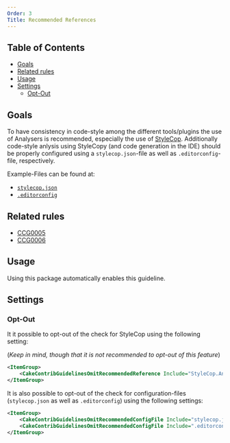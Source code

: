 ```yaml
---
Order: 3
Title: Recommended References
---
```


<!-- START doctoc generated TOC please keep comment here to allow auto update -->
<!-- DON'T EDIT THIS SECTION, INSTEAD RE-RUN doctoc TO UPDATE -->
## Table of Contents

- [Goals](#goals)
- [Related rules](#related-rules)
- [Usage](#usage)
- [Settings](#settings)
  - [Opt-Out](#opt-out)

<!-- END doctoc generated TOC please keep comment here to allow auto update -->

## Goals

To have consistency in code-style among the different tools/plugins the use of Analysers is recommended, especially the use of [StyleCop](https://github.com/DotNetAnalyzers/StyleCopAnalyzers). Additionally code-style anlysis using StyleCopy (and code generation in the IDE) should be properly configured using a `stylecop.json`-file as well as `.editorconfig`-file, respectively.

Example-Files can be found at:

* [`stylecop.json`](./examples/StyleCopJson.md)
* [`.editorconfig`](./examples/Editorconfig.md)

## Related rules

 * [CCG0005](../rules/ccg0005)
 * [CCG0006](../rules/ccg0006)

## Usage

Using this package automatically enables this guideline.

## Settings

### Opt-Out

It it possible to opt-out of the check for StyleCop using the following setting:

(*Keep in mind, though that it is not recommended to opt-out of this feature*)

```xml
<ItemGroup>
    <CakeContribGuidelinesOmitRecommendedReference Include="StyleCop.Analyzers" />
</ItemGroup>
```

It is also possible to opt-out of the check for configuration-files (`stylecop.json` as well as `.editorconfig`)
using the following settings:
```xml
<ItemGroup>
    <CakeContribGuidelinesOmitRecommendedConfigFile Include="stylecop.json" />
    <CakeContribGuidelinesOmitRecommendedConfigFile Include=".editorconfig" />
</ItemGroup>
```
